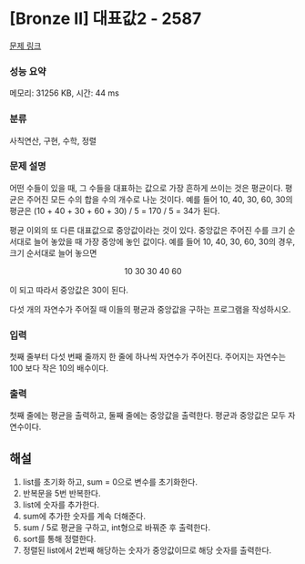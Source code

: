 # [Bronze II] 대표값2 - 2587

[문제 링크](https://www.acmicpc.net/problem/2587)

### 성능 요약

메모리: 31256 KB, 시간: 44 ms

### 분류

사칙연산, 구현, 수학, 정렬

### 문제 설명

<p>어떤 수들이 있을 때, 그 수들을 대표하는 값으로 가장 흔하게 쓰이는 것은 평균이다. 평균은 주어진 모든 수의 합을 수의 개수로 나눈 것이다. 예를 들어 10, 40, 30, 60, 30의 평균은 (10 + 40 + 30 + 60 + 30) / 5 = 170 / 5 = 34가 된다.</p>

<p>평균 이외의 또 다른 대표값으로 중앙값이라는 것이 있다. 중앙값은 주어진 수를 크기 순서대로 늘어 놓았을 때 가장 중앙에 놓인 값이다. 예를 들어 10, 40, 30, 60, 30의 경우, 크기 순서대로 늘어 놓으면</p>

<p style="text-align: center;">10 30 30 40 60</p>

<p>이 되고 따라서 중앙값은 30이 된다.</p>

<p>다섯 개의 자연수가 주어질 때 이들의 평균과 중앙값을 구하는 프로그램을 작성하시오.</p>

### 입력

 <p>첫째 줄부터 다섯 번째 줄까지 한 줄에 하나씩 자연수가 주어진다. 주어지는 자연수는 100 보다 작은 10의 배수이다.</p>

### 출력

 <p>첫째 줄에는 평균을 출력하고, 둘째 줄에는 중앙값을 출력한다. 평균과 중앙값은 모두 자연수이다.</p>

## 해설

1. list를 초기화 하고, sum = 0으로 변수를 초기화한다.
2. 반복문을 5번 반복한다.
3. list에 숫자를 추가한다.
4. sum에 추가한 숫자를 계속 더해준다.
5. sum / 5로 평균을 구하고, int형으로 바꿔준 후 출력한다.
6. sort를 통해 정렬한다.
7. 정렬된 list에서 2번째 해당하는 숫자가 중앙값이므로 해당 숫자를 출력한다.
